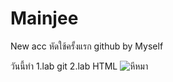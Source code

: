# Mainjee
New acc
หัดใช้ครั้งแรก github
by Myself

วันนี้ทำ
1.lab git
2.lab HTML
![หีหมา]([image.jpg](https://www.google.com/url?sa=i&url=https%3A%2F%2Fwww.teerapat.com%2F2019%2F01%2F%25E0%25B8%25A5%25E0%25B8%25B2%25E0%25B8%259A%25E0%25B8%2595%25E0%25B9%2589%25E0%25B8%2599%25E0%25B8%2582%25E0%25B9%2588%25E0%25B8%25AD%25E0%25B8%25A2-%25E0%25B8%2594%25E0%25B8%25AD%25E0%25B8%25A2%25E0%25B8%25AA%25E0%25B8%25B0%25E0%25B9%2580%25E0%25B8%2581%25E0%25B9%2587%25E0%25B8%2594-%25E0%25B8%25AA%25E0%25B8%25B8%25E0%25B8%2594%25E0%25B8%25A2%25E0%25B8%25AD%25E0%25B8%2594%25E0%25B8%25A5%25E0%25B8%25B2%25E0%25B8%259A%25E0%25B8%2584%25E0%25B8%25A7%25E0%25B8%25B2%25E0%25B8%25A2%25E0%25B8%2594%25E0%25B8%25B4%25E0%25B8%259A-%25E0%25B8%25AA%25E0%25B8%25B1%25E0%25B8%2599%25E0%25B8%2597%25E0%25B8%25A3%25E0%25B8%25B2%25E0%25B8%25A2-%25E0%25B9%2580%25E0%25B8%258A%25E0%25B8%25B5%25E0%25B8%25A2%25E0%25B8%2587%25E0%25B9%2583%25E0%25B8%25AB%25E0%25B8%25A1%25E0%25B9%2588%2F&psig=AOvVaw2mO1VQlwqlGpwW2YL5EM3X&ust=1687579553602000&source=images&cd=vfe&ved=0CA4QjRxqFwoTCIifh_PB2P8CFQAAAAAdAAAAABAD)https://www.google.com/url?sa=i&url=https%3A%2F%2Fwww.teerapat.com%2F2019%2F01%2F%25E0%25B8%25A5%25E0%25B8%25B2%25E0%25B8%259A%25E0%25B8%2595%25E0%25B9%2589%25E0%25B8%2599%25E0%25B8%2582%25E0%25B9%2588%25E0%25B8%25AD%25E0%25B8%25A2-%25E0%25B8%2594%25E0%25B8%25AD%25E0%25B8%25A2%25E0%25B8%25AA%25E0%25B8%25B0%25E0%25B9%2580%25E0%25B8%2581%25E0%25B9%2587%25E0%25B8%2594-%25E0%25B8%25AA%25E0%25B8%25B8%25E0%25B8%2594%25E0%25B8%25A2%25E0%25B8%25AD%25E0%25B8%2594%25E0%25B8%25A5%25E0%25B8%25B2%25E0%25B8%259A%25E0%25B8%2584%25E0%25B8%25A7%25E0%25B8%25B2%25E0%25B8%25A2%25E0%25B8%2594%25E0%25B8%25B4%25E0%25B8%259A-%25E0%25B8%25AA%25E0%25B8%25B1%25E0%25B8%2599%25E0%25B8%2597%25E0%25B8%25A3%25E0%25B8%25B2%25E0%25B8%25A2-%25E0%25B9%2580%25E0%25B8%258A%25E0%25B8%25B5%25E0%25B8%25A2%25E0%25B8%2587%25E0%25B9%2583%25E0%25B8%25AB%25E0%25B8%25A1%25E0%25B9%2588%2F&psig=AOvVaw2mO1VQlwqlGpwW2YL5EM3X&ust=1687579553602000&source=images&cd=vfe&ved=0CA4QjRxqFwoTCIifh_PB2P8CFQAAAAAdAAAAABAD)
